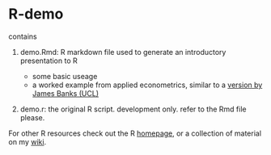 R-demo
======

contains

1. demo.Rmd: R markdown file used to generate an introductory presentation to R
	* some basic useage
	* a worked example from applied econometrics, similar to a [version by James Banks (UCL)](https://moodle.ucl.ac.uk/course/view.php?id=8932)

2. demo.r: the original R script. development only. refer to the Rmd file please.

For other R resources check out the R [homepage](http://www.r-project.org), or a collection of material on my [wiki](https://wiki.ucl.ac.uk/display/~uctpfos/Teaching).

 
